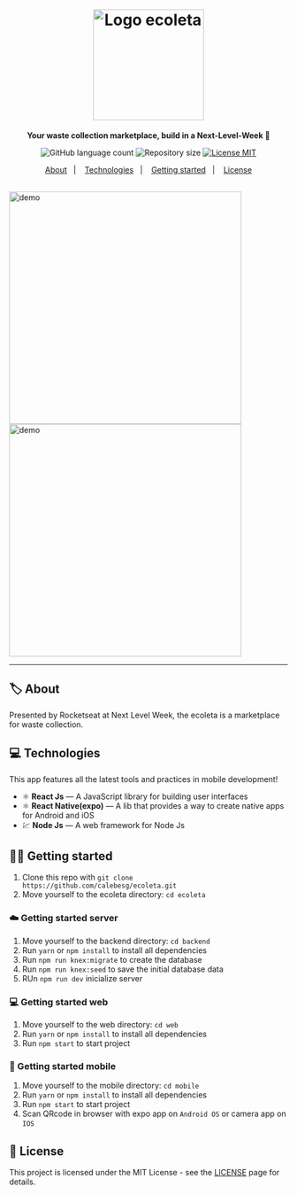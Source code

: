 <h1 align="center">
  <img src="https://user-images.githubusercontent.com/36782514/84957754-3e1e1100-b0d2-11ea-910a-eab8a6815a61.png" alt="Logo ecoleta" width="200">
</h1>

<p align="center"><b>Your waste collection marketplace, build in a Next-Level-Week 🚀</b></p>

<p align="center">
  <img alt="GitHub language count" src="https://img.shields.io/github/languages/count/calebesg/ecoleta">

  <img alt="Repository size" src="https://img.shields.io/github/repo-size/calebesg/ecoleta">

  <a href="https://opensource.org/licenses/MIT">
    <img src="https://img.shields.io/badge/License-MIT-blue.svg" alt="License MIT">
  </a>
</p>

<p align="center">
  <a href="#-About">About</a>&nbsp;&nbsp;&nbsp;|&nbsp;&nbsp;&nbsp;
  <a href="#-Technologies">Technologies</a>&nbsp;&nbsp;&nbsp;|&nbsp;&nbsp;&nbsp;
  <a href="#-Getting-started">Getting started</a>&nbsp;&nbsp;&nbsp;|&nbsp;&nbsp;&nbsp;
  <a href="#-License">License</a>
</p>
<br>

<div>
  <img src="https://user-images.githubusercontent.com/36782514/84957439-96084800-b0d1-11ea-8205-1c88b4905e71.gif" alt="demo" height="420">
  <img src="https://user-images.githubusercontent.com/36782514/84957404-7ffa8780-b0d1-11ea-9d84-76d046e5fcb8.gif" alt="demo" height="420">
</div>

<hr />

## 🏷️ About

Presented by Rocketseat at Next Level Week, the ecoleta is a marketplace for waste collection.

## 💻 Technologies
This app features all the latest tools and practices in mobile development!

- ⚛️ **React Js** — A JavaScript library for building user interfaces
- ⚛️ **React Native(expo)** — A lib that provides a way to create native apps for Android and iOS
- 💹 **Node Js** — A web framework for Node Js

## 🏃💨 Getting started

1. Clone this repo with ``git clone https://github.com/calebesg/ecoleta.git``
2. Move yourself to the ecoleta directory: ``cd ecoleta``

### ☁️ Getting started server

1. Move yourself to the backend directory: ``cd backend``
2. Run ``yarn`` or ``npm install`` to install all dependencies
3. Run ``npm run knex:migrate`` to create the database
4. Run ``npm run knex:seed`` to save the initial database data
5. RUn ``npm run dev`` inicialize server

### 💻 Getting started web

1. Move yourself to the web directory: ``cd web``
2. Run ``yarn`` or ``npm install`` to install all dependencies
3. Run ``npm start`` to start project

### 📱 Getting started mobile

1. Move yourself to the mobile directory: ``cd mobile``
2. Run ``yarn`` or ``npm install`` to install all dependencies
3. Run ``npm start`` to start project
4. Scan QRcode in browser with expo app on ``Android OS`` or camera app on ``IOS``

## 📄 License

This project is licensed under the MIT License - see the [LICENSE](https://opensource.org/licenses/MIT) page for details.
